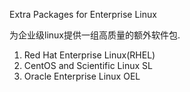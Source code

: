 Extra Packages for Enterprise Linux

为企业级linux提供一组高质量的额外软件包.

1.  Red Hat Enterprise Linux(RHEL)
2. CentOS and Scientific Linux SL
3. Oracle Enterprise Linux OEL
